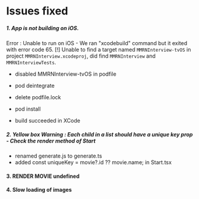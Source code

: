 # Issues fixed

##### 1. App is not building on iOS.

Error : Unable to run on iOS - We ran "xcodebuild" command but it exited with error code 65. 
[!] Unable to find a target named `MMRNInterview-tvOS` in project `MMRNInterview.xcodeproj`, did find `MMRNInterview` and `MMRNInterviewTests`.
* disabled MMRNInterview-tvOS in podfile 
* pod deintegrate 
* delete podfile.lock 
* pod install

* build succeeded in XCode


##### 2. Yellow box Warning : Each child in a list should have a unique key prop - Check the render method of Start

* renamed generate.js to generate.ts
* added   const uniqueKey = movie?.id ?? movie.name; in Start.tsx


#### 3. RENDER MOVIE undefined


#### 4. Slow loading of images 


